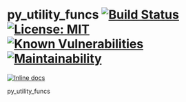# py_utility_funcs [![Build Status](https://travis-ci.com/IamVNIE/py_utility_funcs.svg?branch=master)](https://travis-ci.com/IamVNIE/py_utility_funcs) [![License: MIT](https://img.shields.io/badge/License-MIT-yellow.svg)](https://opensource.org/licenses/MIT)  [![Known Vulnerabilities](https://snyk.io/test/github/IamVNIE/py_utility_funcs/badge.svg?targetFile=requirements.txt)](https://snyk.io/test/github/IamVNIE/py_utility_funcs?targetFile=requirements.txt) [![Maintainability](https://api.codeclimate.com/v1/badges/7883068e37bd93489c5b/maintainability)](https://codeclimate.com/github/IamVNIE/py_utility_funcs/maintainability)

[![Inline docs](http://inch-ci.org/github/IamVNIE/py_utility_funcs.svg?branch=master)](http://inch-ci.org/github/IamVNIE/py_utility_funcs)


py_utility_funcs
